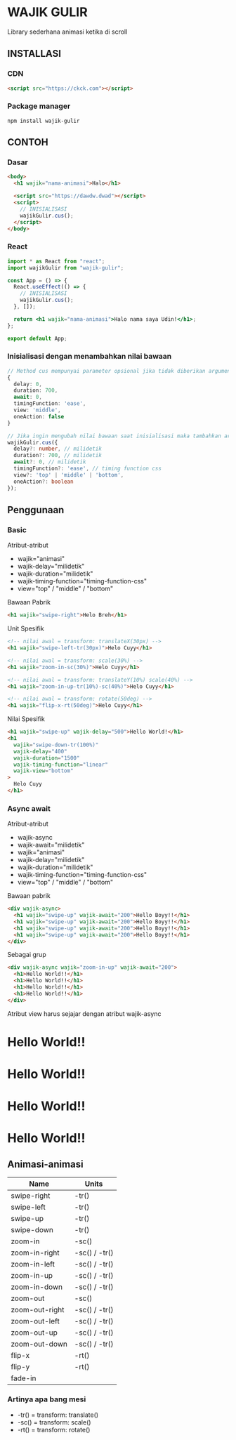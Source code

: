 # WAJIK GULIR

Library sederhana animasi ketika di scroll

## INSTALLASI

### CDN

```html
<script src="https://ckck.com"></script>
```

### Package manager

```
npm install wajik-gulir
```

## CONTOH

### Dasar

```html
<body>
  <h1 wajik="nama-animasi">Halo</h1>

  <script src="https://dawdw.dwad"></script>
  <script>
    // INISIALISASI
    wajikGulir.cus();
  </script>
</body>
```

### React

```jsx
import * as React from "react";
import wajikGulir from "wajik-gulir";

const App = () => {
  React.useEffect(() => {
    // INISIALISASI
    wajikGulir.cus();
  }, []);

  return <h1 wajik="nama-animasi">Halo nama saya Udin!</h1>;
};

export default App;
```

### Inisialisasi dengan menambahkan nilai bawaan

```ts
// Method cus mempunyai parameter opsional jika tidak diberikan argument maka nilai bawaan menjadi
{
  delay: 0,
  duration: 700,
  await: 0,
  timingFunction: 'ease',
  view: 'middle',
  oneAction: false
}

// Jika ingin mengubah nilai bawaan saat inisialisasi maka tambahkan argument berupa object seperti ini
wajikGulir.cus({
  delay?: number, // milidetik
  duration?: 700, // milidetik
  await?: 0, // milidetik
  timingFunction?: 'ease', // timing function css
  view?: 'top' | 'middle' | 'bottom',
  oneAction?: boolean
});
```

## Penggunaan

### Basic

Atribut-atribut

- wajik="animasi"
- wajik-delay="milidetik"
- wajik-duration="milidetik"
- wajik-timing-function="timing-function-css"
- view="top" / "middle" / "bottom"

Bawaan Pabrik

```html
<h1 wajik="swipe-right">Helo Breh</h1>
```

Unit Spesifik

```html
<!-- nilai awal = transform: translateX(30px) -->
<h1 wajik="swipe-left-tr(30px)">Helo Cuyy</h1>

<!-- nilai awal = transform: scale(30%) -->
<h1 wajik="zoom-in-sc(30%)">Helo Cuyy</h1>

<!-- nilai awal = transform: translateY(10%) scale(40%) -->
<h1 wajik="zoom-in-up-tr(10%)-sc(40%)">Helo Cuyy</h1>

<!-- nilai awal = transform: rotate(50deg) -->
<h1 wajik="flip-x-rt(50deg)">Helo Cuyy</h1>
```

Nilai Spesifik

```html
<h1 wajik="swipe-up" wajik-delay="500">Hello World!</h1>
<h1
  wajik="swipe-down-tr(100%)"
  wajik-delay="400"
  wajik-duration="1500"
  wajik-timing-function="linear"
  wajik-view="bottom"
>
  Helo Cuyy
</h1>
```

### Async await

Atribut-atribut

- wajik-async
- wajik-await="milidetik"
- wajik="animasi"
- wajik-delay="milidetik"
- wajik-duration="milidetik"
- wajik-timing-function="timing-function-css"
- view="top" / "middle" / "bottom"

Bawaan pabrik

```html
<div wajik-async>
  <h1 wajik="swipe-up" wajik-await="200">Hello Boyy!!</h1>
  <h1 wajik="swipe-up" wajik-await="200">Hello Boyy!!</h1>
  <h1 wajik="swipe-up" wajik-await="200">Hello Boyy!!</h1>
  <h1 wajik="swipe-up" wajik-await="200">Hello Boyy!!</h1>
</div>
```

Sebagai grup

```html
<div wajik-async wajik="zoom-in-up" wajik-await="200">
  <h1>Hello World!!</h1>
  <h1>Hello World!!</h1>
  <h1>Hello World!!</h1>
  <h1>Hello World!!</h1>
</div>
```

Atribut view harus sejajar dengan atribut wajik-async

<div wajik-async wajik="zoom-in-up" wajik-await="200" wajik-view="top">
  <h1>Hello World!!</h1>
  <h1>Hello World!!</h1>
  <h1>Hello World!!</h1>
  <h1>Hello World!!</h1>
</div>

## Animasi-animasi

| Name           | Units         |
| -------------- | ------------- |
| swipe-right    | -tr()         |
| swipe-left     | -tr()         |
| swipe-up       | -tr()         |
| swipe-down     | -tr()         |
| zoom-in        | -sc()         |
| zoom-in-right  | -sc() / -tr() |
| zoom-in-left   | -sc() / -tr() |
| zoom-in-up     | -sc() / -tr() |
| zoom-in-down   | -sc() / -tr() |
| zoom-out       | -sc()         |
| zoom-out-right | -sc() / -tr() |
| zoom-out-left  | -sc() / -tr() |
| zoom-out-up    | -sc() / -tr() |
| zoom-out-down  | -sc() / -tr() |
| flip-x         | -rt()         |
| flip-y         | -rt()         |
| fade-in        |               |

### Artinya apa bang mesi

- -tr() = transform: translate()
- -sc() = transform: scale()
- -rt() = transform: rotate()
